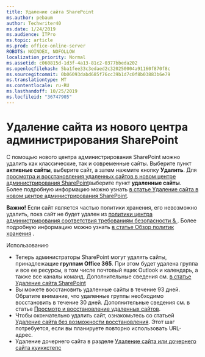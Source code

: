 ```yaml
---
title: Удаление сайта SharePoint
ms.author: pebaum
author: Techwriter40
ms.date: 1/24/2019
ms.audience: ITPro
ms.topic: article
ms.prod: office-online-server
ROBOTS: NOINDEX, NOFOLLOW
localization_priority: Normal
ms.assetid: c060815d-1d3f-4a13-81c2-0377bbeda202
ms.openlocfilehash: 5ba1fee33c3edaed2c320250004a91160f870f8c
ms.sourcegitcommit: 0b06093dabd685f76cc39b1d7c0f8b03883b6e79
ms.translationtype: MT
ms.contentlocale: ru-RU
ms.lasthandoff: 10/25/2019
ms.locfileid: "36747905"
---
```

# <a name="delete-a-site-from-the-new-sharepoint-admin-center"></a>Удаление сайта из нового центра администрирования SharePoint

С помощью нового центра администрирования SharePoint можно удалить как классические, так и современные сайты. Выберите пункт **активные сайты**, выберите сайт, а затем нажмите кнопку **Удалить**. Для [просмотра и восстановления удаленных сайтов в новом центре администрирования SharePoint](https://docs.microsoft.com/sharepoint/view-and-restore-deleted-sites-in-new-admin-center)выберите пункт **удаленные сайты**. Более подробную информацию можно узнать [в статье Удаление сайта в новом центре администрирования SharePoint](https://docs.microsoft.com/sharepoint/delete-site-collection#delete-a-site-in-the-new-sharepoint-admin-center).

**Важно!** Если сайт является частью политики хранения, его невозможно удалить, пока сайт не будет удален из [политики центра администрирования соответствия требованиям безопасности &amp; ](https://protection.office.com/?rfr=AdminCenter#/homepage). Более подробную информацию можно узнать [в статье Обзор политик хранения](https://docs.microsoft.com/office365/securitycompliance/retention-policies#content-in-onedrive-accounts-and-sharepoint-sites) . 

Использованию
- Теперь администраторы SharePoint могут удалять сайты, принадлежащие **группам Office 365**. При этом будет удалена группа и все ее ресурсы, в том числе почтовый ящик Outlook и календарь, а также все каналы команд. Дополнительные сведения см. [в статье Удаление сайта SharePoint](https://docs.microsoft.com/sharepoint/manage-sites-in-new-admin-center#delete-a-site)
- Вы можете восстановить удаленные сайты в течение 93 дней. Обратите внимание, что удаленные группы необходимо восстановить в течение 30 дней. Дополнительные сведения см. в статье [Просмотр и восстановление удаленных сайтов](https://docs.microsoft.com/sharepoint/view-and-restore-deleted-sites-in-new-admin-center).
- Чтобы окончательно удалить сайт, ознакомьтесь со статьей [Удаление сайта без возможности восстановления](https://docs.microsoft.com/sharepoint/delete-site-collection#permanently-delete-a-site). Этот шаг потребуется, если вы планируете повторно использовать URL-адрес. 
- Удаление дочернего сайта в разделе [Удаление сайта или дочернего сайта куиккстепс](https://support.office.com/article/Delete-a-SharePoint-site-or-subsite-bc37b743-0cef-475e-9a8c-8fc4d40179fb#__bkmkshortcut)
